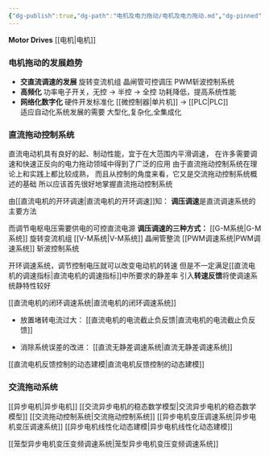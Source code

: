 ```yaml
---
{"dg-publish":true,"dg-path":"电机及电力拖动/电机及电力拖动.md","dg-pinned":true,"permalink":"/电机及电力拖动/电机及电力拖动/","pinned":true,"dgPassFrontmatter":true,"noteIcon":"","created":"2024-05-21T15:20:28.514+08:00","updated":"2024-07-08T00:21:03.346+08:00"}
---
```


**Motor Drives**
[[电机\|电机]]

### 电机拖动的发展趋势

- **交直流调速的发展**
	旋转变流机组
	晶闸管可控调压
	PWM斩波控制系统
- **高频化**
	功率电子开关，无控 $\to$ 半控 $\to$ 全控
	功耗降低，提高系统性能
- **网络化数字化**
	硬件开发标准化     [[微控制器\|单片机]]  $\to$  [[PLC\|PLC]]  
	适应自动化系统发展的需要
	大型化,复杂化,全集成化

### 直流拖动控制系统
直流电动机具有良好的起、制动性能，宜于在大范围内平滑调速，
在许多需要调速和快速正反向的电力拖动领域中得到了广泛的应用
由于直流拖动控制系统在理论上和实践上都比较成熟，
而且从控制的角度来看，它又是交流拖动控制系统概述的基础
所以应该首先很好地掌握直流拖动控制系统

由[[直流电机的开环调速\|直流电机的开环调速]]知：
**调压调速**是直流调速系统的主要方法

而调节电枢电压需要供电的可控直流电源
**调压调速的三种方式：**
[[G-M系统\|G-M系统]] 旋转变流机组
[[V-M系统\|V-M系统]]  晶闸管整流
[[PWM调速系统\|PWM调速系统]]  斩波控制系统

开环调速系统，调节控制电压就可以改变电动机的转速
但是不一定满足[[直流电机的调速指标\|直流电机的调速指标]]中所要求的静差率
引入**转速反馈**将使调速系统静特性较好

[[直流电机的闭环调速系统\|直流电机的闭环调速系统]]
- 放置堵转电流过大：
	[[直流电机的电流截止负反馈\|直流电机的电流截止负反馈]]
	
- 消除系统误差的改进：
	[[直流无静差调速系统\|直流无静差调速系统]]

[[直流电机反馈控制的动态建模\|直流电机反馈控制的动态建模]]
### 交流拖动系统
[[异步电机\|异步电机]]
[[交流异步电机的稳态数学模型\|交流异步电机的稳态数学模型]]
[[交流拖动控制系统\|交流拖动控制系统]]
	[[异步电机变压调速系统\|异步电机变压调速系统]]
[[异步电机线性化动态建模\|异步电机线性化动态建模]]

[[笼型异步电机变压变频调速系统\|笼型异步电机变压变频调速系统]]


